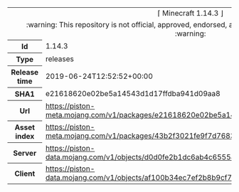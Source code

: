 <html><table>
<tr><td colspan="2" align="center"><img width="0" height="0"><br/>⌈ Minecraft 1.14.3 ⌋<br/><img width="0" height="0"></td></tr>
<tr><td colspan="2" align="center"><img width="0" height="0"><br/>
:warning: This repository is not official, approved, endorsed, associated or connected with Mojang :warning:
<br/><img width="0" height="0"></td></tr>
<tr><th>Id</th><td>1.14.3</td></tr>
<tr><th>Type</th><td>releases</td></tr>
<tr><th>Release time</th><td>2019-06-24T12:52:52+00:00</td></tr>
<tr><th>SHA1</th><td>e21618620e02be5a14543d1d17ffdba941d09aa8</td></tr>
<tr><th>Url</th><td><a href="https://piston-meta.mojang.com/v1/packages/e21618620e02be5a14543d1d17ffdba941d09aa8/1.14.3.json">https://piston-meta.mojang.com/v1/packages/e21618620e02be5a14543d1d17ffdba941d09aa8/1.14.3.json</a></td></tr>
<tr><th>Asset index</th><td><a href="https://piston-meta.mojang.com/v1/packages/43b2f3021fe9f7d768378de95538e22da3ee8301/1.14.json">https://piston-meta.mojang.com/v1/packages/43b2f3021fe9f7d768378de95538e22da3ee8301/1.14.json</a></td></tr>
<tr><th>Server</th><td><a href="https://piston-data.mojang.com/v1/objects/d0d0fe2b1dc6ab4c65554cb734270872b72dadd6/server.jar">https://piston-data.mojang.com/v1/objects/d0d0fe2b1dc6ab4c65554cb734270872b72dadd6/server.jar</a></td></tr>
<tr><th>Client</th><td><a href="https://piston-data.mojang.com/v1/objects/af100b34ec7ef2b8b9cf7775b544d21d690dddec/client.jar">https://piston-data.mojang.com/v1/objects/af100b34ec7ef2b8b9cf7775b544d21d690dddec/client.jar</a></td></tr>
</table></html>